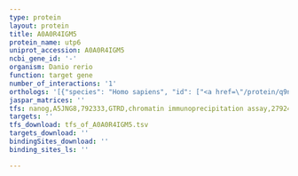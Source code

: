 ```yaml
---
type: protein
layout: protein
title: A0A0R4IGM5
protein_name: utp6
uniprot_accession: A0A0R4IGM5
ncbi_gene_id: '-'
organism: Danio rerio
function: target gene
number_of_interactions: '1'
orthologs: '[{"species": "Homo sapiens", "id": ["<a href=\"/protein/q9nyh9\">Q9NYH9</a>"]}, {"species": "Mus musculus", "id": ["<a href=\"/protein/q8vcy6\">Q8VCY6</a>"]}, {"species": "Rattus norvegicus", "id": ["<a href=\"/protein/f1m805\">F1M805</a>"]}, {"species": "Drosophila melanogaster", "id": ["<a href=\"/protein/q9w397\">Q9W397</a>"]}]'
jaspar_matrices: ''
tfs: nanog,A5JNG8,792333,GTRD,chromatin immunoprecipitation assay,27924024%5Buid%5D,No
targets: ''
tfs_download: tfs_of_A0A0R4IGM5.tsv
targets_download: ''
bindingSites_download: ''
binding_sites_ls: ''

---
```

